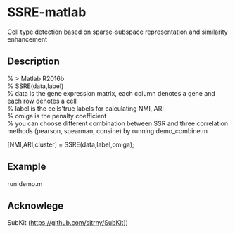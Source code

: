 # SSRE-matlab
Cell type detection based on sparse-subspace representation and similarity enhancement
## Description
% > Matlab R2016b <br />
% SSRE(data,label) <br />
% data is the gene expression matrix, each column denotes a gene and each row denotes a cell <br />
% label is the cells'true labels for calculating NMI, ARI <br />
% omiga is the penalty coefficient <br />
% you can choose different combination between SSR and three correlation methods (pearson, spearman, consine) by running demo_combine.m <br />

[NMI,ARI,cluster] = SSRE(data,label,omiga);

## Example
run demo.m

## Acknowlege

SubKit (https://github.com/sjtrny/SubKit))

